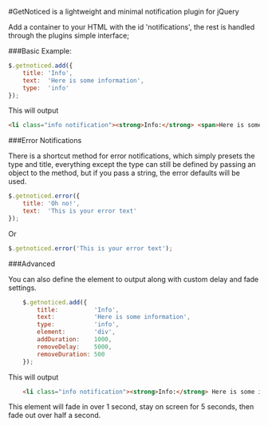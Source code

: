 #GetNoticed is a lightweight and minimal notification plugin for jQuery

Add a container to your HTML with the id 'notifications', the rest is handled through the plugins simple interface;

###Basic Example:

````javascript
$.getnoticed.add({
    title: 'Info',
    text:  'Here is some information',
    type:  'info'
});
````

This will output

````html
<li class="info notification"><strong>Info:</strong> <span>Here is some information</span> <a href="#">x</a></li>
````

###Error Notifications

There is a shortcut method for error notifications, which simply presets the type and title, everything except the type can still be defined by passing an object to the method, but if you pass a string, the error defaults will be used.

````javascript
$.getnoticed.error({
    title: 'Oh no!',
    text:  'This is your error text'
});
````

Or

````javascript
$.getnoticed.error('This is your error text');
````

###Advanced

You can also define the element to output along with custom delay and fade settings.

````javascript
    $.getnoticed.add({
        title:          'Info',
        text:           'Here is some information',
        type:           'info',
        element:        'div',
        addDuration:    1000,
        removeDelay:    5000,
        removeDuration: 500
    });
````

This will output

````html
    <li class="info notification"><strong>Info:</strong> Here is some information <a href="#">x</a></li>
````

This element will fade in over 1 second, stay on screen for 5 seconds, then fade out over half a second.
